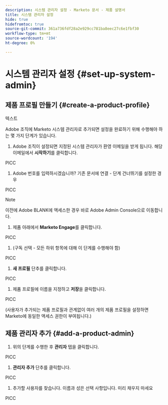 ```yaml
---
description: 시스템 관리자 설정 - Marketo 문서 - 제품 설명서
title: 시스템 관리자 설정
hide: true
hidefromtoc: true
source-git-commit: 361a736fdf28a2e929cc781ba8eec27c6e1fbf30
workflow-type: tm+mt
source-wordcount: '194'
ht-degree: 0%

---
```


# 시스템 관리자 설정 {#set-up-system-admin}

## 제품 프로필 만들기 {#create-a-product-profile}

텍스트

Adobe 조직에 Marketo 시스템 관리자로 추가되면 설정을 완료하기 위해 수행해야 하는 몇 가지 단계가 있습니다.

1. Adobe 조직이 설정되면 지정된 시스템 관리자가 환영 이메일을 받게 됩니다. 해당 이메일에서 **시작하기**&#x200B;를 클릭합니다.

PICC

1. Adobe 번호를 입력하시겠습니까? 기존 문서에 연결 - 단계 건너뛰기를 설정한 경우

PICC

>[!NOTE]
>
>이전에 Adobe BLANK에 액세스한 경우 바로 Adobe Admin Console으로 이동합니다.

1. 제품 아래에서 **Marketo Engage**&#x200B;를 클릭합니다.

PICC

1. (구독 선택 - 모든 하위 항목에 대해 이 단계를 수행해야 함)

PICC

1. **새 프로필** 단추를 클릭합니다.

PICC

1. 제품 프로필에 이름을 지정하고 **저장**&#x200B;을 클릭합니다.

PICC

(사용자가 추가되는 제품 프로필과 관계없이 여러 개의 제품 프로필을 설정하면 Marketo에 동일한 액세스 권한이 부여됩니다.)

## 제품 관리자 추가 {#add-a-product-admin}

1. 위의 단계를 수행한 후 **관리자** 탭을 클릭합니다.

PICC

1. **관리자 추가** 단추를 클릭합니다.

PICC

1. 추가할 사용자를 찾습니다. 이름과 성은 선택 사항입니다. 미리 채우지 마세요

PICC
